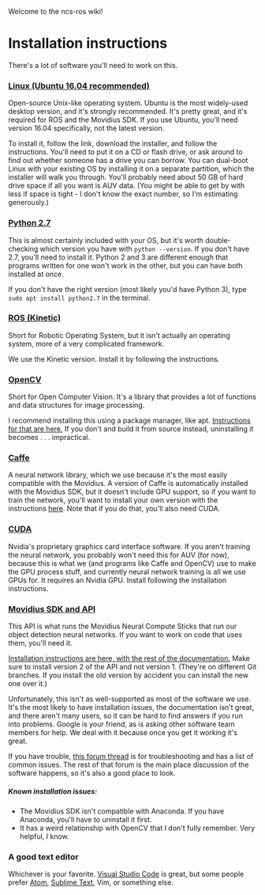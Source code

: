 Welcome to the ncs-ros wiki!

# Installation instructions

There's a lot of software you'll need to work on this.

### [Linux (Ubuntu 16.04 recommended)](http://releases.ubuntu.com/16.04/)
Open-source Unix-like operating system. Ubuntu is the most widely-used desktop version, and it's strongly recommended. It's pretty great, and it's required for ROS and the Movidius SDK. If you use Ubuntu, you'll need version 16.04 specifically, not the latest version.

To install it, follow the link, download the installer, and follow the instructions. You'll need to put it on a CD or flash drive, or ask around to find out whether someone has a drive you can borrow. You can dual-boot Linux with your existing OS by installing it on a separate partition, which the installer will walk you through. You'll probably need about 50 GB of hard drive space if all you want is AUV data. (You might be able to get by with less if space is tight - I don't know the exact number, so I'm estimating generously.)


### [Python 2.7](https://www.python.org/downloads/release/python-2713/)
This is almost certainly included with your OS, but it's worth double-checking which version you have with `python --version`. If you don't have 2.7, you'll need to install it. Python 2 and 3 are different enough that programs written for one won't work in the other, but you can have both installed at once.

If you don't have the right version (most likely you'd have Python 3), type `sudo apt install python2.7` in the terminal.

### [ROS (Kinetic)](http://wiki.ros.org/kinetic/Installation)
Short for Robotic Operating System, but it isn't actually an operating system, more of a very complicated framework.

We use the Kinetic version. Install it by following the instructions.

### [OpenCV](https://opencv.org/)
Short for Open Computer Vision. It's a library that provides a lot of functions and data structures for image processing.

I recommend installing this using a package manager, like apt. [Instructions for that are here.](https://docs.opencv.org/3.4.1/d2/de6/tutorial_py_setup_in_ubuntu.html) If you don't and build it from source instead, uninstalling it becomes . . . impractical.

### [Caffe](http://caffe.berkeleyvision.org/)
A neural network library, which we use because it's the most easily compatible with the Movidius. A version of Caffe is automatically installed with the Movidius SDK, but it doesn't include GPU support, so if you want to train the network, you'll want to install your own version with the instructions [here](http://caffe.berkeleyvision.org/install_apt.html). Note that if you do that, you'll also need CUDA.

### [CUDA](https://developer.nvidia.com/cuda-downloads)
Nvidia's proprietary graphics card interface software. If you aren't training the neural network, you probably won't need this for AUV (for now), because this is what we (and programs like Caffe and OpenCV) use to make the GPU process stuff, and currently neural network training is all we use GPUs for. It requires an Nvidia GPU. Install following the installation instructions.

### [Movidius SDK and API](https://github.com/movidius/ncsdk)

This API is what runs the Movidius Neural Compute Sticks that run our object detection neural networks. If you want to work on code that uses them, you'll need it.

[Installation instructions are here, with the rest of the documentation.](https://movidius.github.io/ncsdk/install.html) Make sure to install version 2 of the API and not version 1. (They're on different Git branches. If you install the old version by accident you can install the new one over it.)

Unfortunately, this isn't as well-supported as most of the software we use. It's the most likely to have installation issues, the documentation isn't great, and there aren't many users, so it can be hard to find answers if you run into problems. Google is your friend, as is asking other software team members for help. We deal with it because once you get it working it's great.

If you have trouble, [this forum thread](https://ncsforum.movidius.com/discussion/370/intel-ncs-troubleshooting-help-and-guidelines) is for troubleshooting and has a list of common issues. The rest of that forum is the main place discussion of the software happens, so it's also a good place to look.

##### Known installation issues:
* The Movidius SDK isn't compatible with Anaconda. If you have Anaconda, you'll have to uninstall it first.
* It has a weird relationship with OpenCV that I don't fully remember. Very helpful, I know.

### A good text editor

Whichever is your favorite. [Visual Studio Code](https://code.visualstudio.com/) is great, but some people prefer [Atom](https://atom.io/), [Sublime Text](https://www.sublimetext.com/), Vim, or something else.